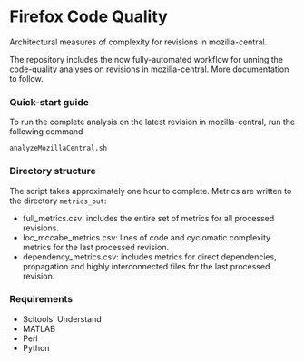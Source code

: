 # Firefox Code Quality
Architectural measures of complexity for revisions in mozilla-central.

The repository includes the now fully-automated workflow for unning the code-quality analyses on revisions in mozilla-central.  More documentation to follow.

### Quick-start guide

To run the complete analysis on the latest revision in mozilla-central, run the following command

```
analyzeMozillaCentral.sh 
```

### Directory structure

The script takes approximately one hour to complete. Metrics are written to the directory ``metrics_out``:

* full_metrics.csv: includes the entire set of metrics for all processed revisions.
* loc_mccabe_metrics.csv: lines of code and cyclomatic complexity metrics for the last processed revision.
* dependency_metrics.csv: includes metrics for direct dependencies, propagation and highly interconnected files for the last processed revision.

### Requirements

* Scitools' Understand
* MATLAB
* Perl
* Python
